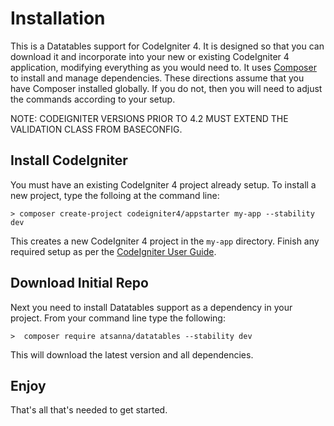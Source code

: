# Installation

This is a Datatables support for CodeIgniter 4. It is designed so that you can download it and incorporate into your
new or existing CodeIgniter 4 application, modifying everything as you would need to.
It uses [Composer](https://getcomposer.org) to install and manage dependencies. These directions assume that
you have Composer installed globally. If you do not, then you will need to adjust the commands according
to your setup.

NOTE: CODEIGNITER VERSIONS PRIOR TO 4.2 MUST EXTEND THE VALIDATION CLASS FROM BASECONFIG.

## Install CodeIgniter

You must have an existing CodeIgniter 4 project already setup. To install a new project, type the folloing
at the command line:

    > composer create-project codeigniter4/appstarter my-app --stability dev
This creates a new CodeIgniter 4 project in the `my-app` directory. Finish any required setup as per
the [CodeIgniter User Guide](https://codeigniter.com/user_guide/installation/installing_composer.html#installation-set-up).

## Download Initial Repo

Next you need to install Datatables support as a dependency in your project. From your command line type the following:

    >  composer require atsanna/datatables --stability dev
This will download the latest version and all dependencies.


## Enjoy

That's all that's needed to get started.